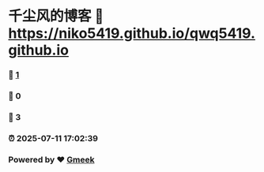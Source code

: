 # 千尘风的博客 :link: https://niko5419.github.io/qwq5419.github.io 
### :page_facing_up: [1](https://niko5419.github.io/qwq5419.github.io/tag.html) 
### :speech_balloon: 0 
### :hibiscus: 3 
### :alarm_clock: 2025-07-11 17:02:39 
### Powered by :heart: [Gmeek](https://github.com/Meekdai/Gmeek)
